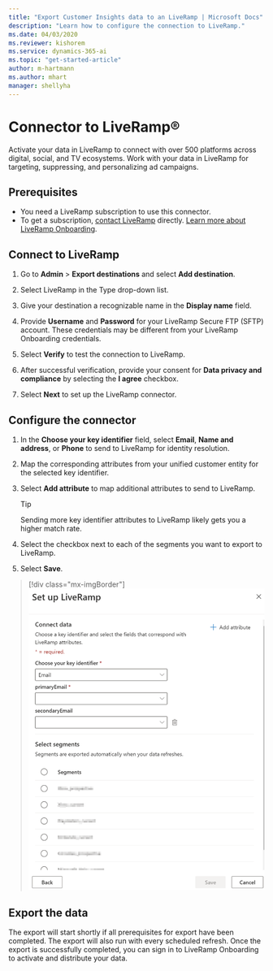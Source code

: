 ```yaml
---
title: "Export Customer Insights data to an LiveRamp | Microsoft Docs"
description: "Learn how to configure the connection to LiveRamp."
ms.date: 04/03/2020
ms.reviewer: kishorem
ms.service: dynamics-365-ai
ms.topic: "get-started-article"
author: m-hartmann
ms.author: mhart
manager: shellyha
---
```


# Connector to LiveRamp&reg;

Activate your data in LiveRamp to connect with over 500 platforms across digital, social, and TV ecosystems. Work with your data in LiveRamp for targeting, suppressing, and personalizing ad campaigns.

## Prerequisites

- You need a LiveRamp subscription to use this connector.
- To get a subscription, [contact LiveRamp](https://liveramp.com/contact/) directly. [Learn more about LiveRamp Onboarding](https://liveramp.com/our-platform/data-onboarding/
).

## Connect to LiveRamp

1. Go to **Admin** > **Export destinations**  and select **Add destination**.

1. Select LiveRamp in the Type drop-down list.

1. Give your destination a recognizable name in the **Display name** field.

1. Provide **Username** and **Password** for your LiveRamp Secure FTP (SFTP) account.
These credentials may be different from your LiveRamp Onboarding credentials.

1. Select **Verify** to test the connection to LiveRamp.

1. After successful verification, provide your consent for **Data privacy and compliance** by selecting the **I agree** checkbox.

1. Select **Next** to set up the LiveRamp connector.

## Configure the connector

1. In the **Choose your key identifier** field, select **Email**,  **Name and address**, or **Phone** to send to LiveRamp for identity resolution.

1. Map the corresponding attributes from your unified customer entity for the selected key identifier.

1. Select **Add attribute** to map additional attributes to send to LiveRamp.

   > [!TIP]
   > Sending more key identifier attributes to LiveRamp likely gets you a higher match rate.

1. Select the checkbox next to each of the segments you want to export to LiveRamp.

1. Select **Save**.

> [!div class="mx-imgBorder"]
> ![LiveRamp connector with attribute mapping](media/export-liveramp-segments.png "LiveRamp connector with attribute mapping")

## Export the data

The export will start shortly if all prerequisites for export have been completed. The export will also run with every scheduled refresh.
Once the export is successfully completed, you can sign in to LiveRamp Onboarding to activate and distribute your data.

